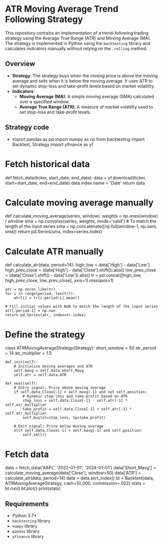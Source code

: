 # ATR Moving Average Trend Following Strategy

This repository contains an implementation of a trend-following trading strategy using the Average True Range (ATR) and Moving Average (MA). The strategy is implemented in Python using the `backtesting` library and calculates indicators manually without relying on the `.rolling` method.

## Overview

- **Strategy**: The strategy buys when the closing price is above the moving average and sells when it is below the moving average. It uses ATR to set dynamic stop-loss and take-profit levels based on market volatility.
- **Indicators**:
  - **Moving Average (MA)**: A simple moving average (SMA) calculated over a specified window.
  - **Average True Range (ATR)**: A measure of market volatility used to set stop-loss and take-profit levels.
 
## Strategy code
  - import pandas as pd
import numpy as np
from backtesting import Backtest, Strategy
import yfinance as yf

# Fetch historical data
def fetch_data(ticker, start_date, end_date):
    data = yf.download(ticker, start=start_date, end=end_date)
    data.index.name = 'Date'
    return data

# Calculate moving average manually
def calculate_moving_average(series, window):
    weights = np.ones(window) / window
    sma = np.convolve(series, weights, mode='valid')
    # To match the length of the input series
    sma = np.concatenate([np.full(window-1, np.nan), sma])
    return pd.Series(sma, index=series.index)

# Calculate ATR manually
def calculate_atr(data, period=14):
    high_low = data['High'] - data['Low']
    high_prev_close = (data['High'] - data['Close'].shift()).abs()
    low_prev_close = (data['Close'].shift() - data['Low']).abs()
    tr = pd.concat([high_low, high_prev_close, low_prev_close], axis=1).max(axis=1)
    
    atr = np.zeros_like(tr)
    for i in range(period, len(tr)):
        atr[i] = tr[i-period:i].mean()
    
    # Fill initial values with NaN to match the length of the input series
    atr[:period-1] = np.nan
    return pd.Series(atr, index=tr.index)

# Define the strategy
class ATRMovingAverageStrategy(Strategy):
    short_window = 50
    atr_period = 14
    atr_multiplier = 1.5

    def init(self):
        # Initialize moving averages and ATR
        self.mavg = self.data.Short_Mavg
        self.atr = self.data.ATR

    def next(self):
        # Entry signal: Price above moving average
        if self.data.Close[-1] > self.mavg[-1] and not self.position:
            # Dynamic stop-loss and take-profit based on ATR
            stop_loss = self.data.Close[-1] - self.atr[-1] * self.atr_multiplier
            take_profit = self.data.Close[-1] + self.atr[-1] * self.atr_multiplier
            self.buy(sl=stop_loss, tp=take_profit)

        # Exit signal: Price below moving average
        elif self.data.Close[-1] < self.mavg[-1] and self.position:
            self.sell()

# Fetch data
data = fetch_data('AAPL', '2022-01-01', '2024-01-01')
data['Short_Mavg'] = calculate_moving_average(data['Close'], window=50)
data['ATR'] = calculate_atr(data, period=14)
data = data.sort_index()
bt = Backtest(data, ATRMovingAverageStrategy, cash=10_000, commission=.002)
stats = bt.run()
bt.plot()
print(stats)


## Requirements

- Python 3.7+
- `backtesting` library
- `numpy` library
- `pandas` library
- `yfinance` library


